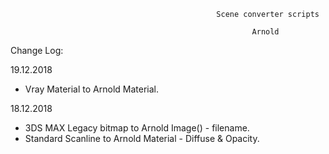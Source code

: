                           
                          
                                                  Scene converter scripts
                                                           
                                                          Arnold
                                                          

Change Log:

19.12.2018

- Vray Material to Arnold Material.

18.12.2018

- 3DS MAX Legacy bitmap to Arnold Image() - filename.
- Standard Scanline to Arnold Material - Diffuse & Opacity.

